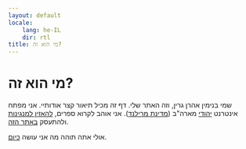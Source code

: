 ```yaml
---
layout: default
locale:
    lang: he-IL
    dir: rtl
title: מי הוא זה?
---
```


# מי הוא זה?
שמי בנימין אהרן גרין, וזה האתר שלי. דף זה מכיל תיאור קצר אודותיי.
אני מפתח אינטרנט [יהודי](#יהודי) מארה"ב ([מדינת מרילנד](https://www.maryland.com/regions/central-maryland/)). אני אוהב לקרוא ספרים, [להאזין למנגינות](#מוסיקה) ולהתעסק [באתר הזה](#האתר-הזה).

אולי אתה תוהה מה אני עושה [כיום](/he/now).

